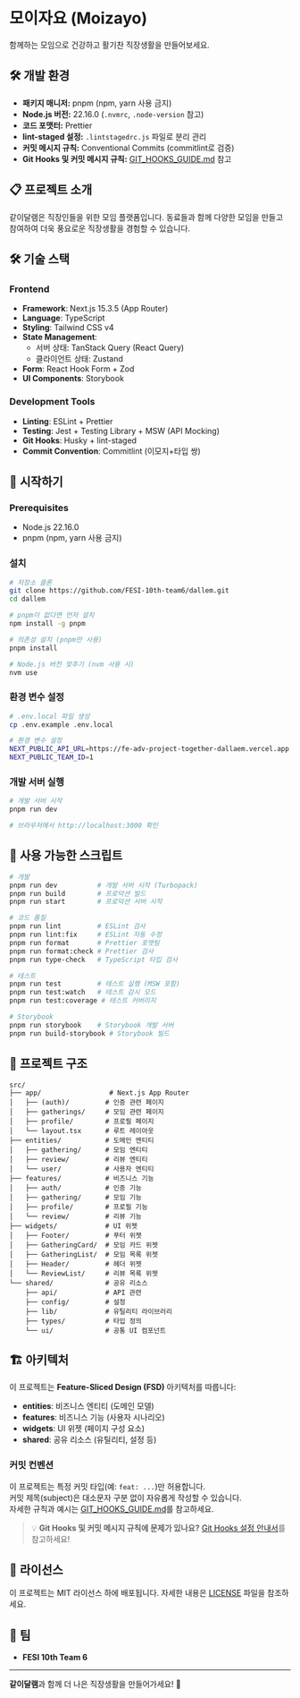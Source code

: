 # 모이자요 (Moizayo)

함께하는 모임으로 건강하고 활기찬 직장생활을 만들어보세요.

## 🛠️ 개발 환경

- **패키지 매니저:** pnpm (npm, yarn 사용 금지)
- **Node.js 버전:** 22.16.0 (`.nvmrc`, `.node-version` 참고)
- **코드 포맷터:** Prettier
- **lint-staged 설정:** `.lintstagedrc.js` 파일로 분리 관리
- **커밋 메시지 규칙:** Conventional Commits (commitlint로 검증)
- **Git Hooks 및 커밋 메시지 규칙:** [GIT_HOOKS_GUIDE.md](./GIT_HOOKS_GUIDE.md) 참고

## 📋 프로젝트 소개

같이달램은 직장인들을 위한 모임 플랫폼입니다. 동료들과 함께 다양한 모임을 만들고 참여하여 더욱 풍요로운 직장생활을 경험할 수 있습니다.

## 🛠 기술 스택

### Frontend

- **Framework**: Next.js 15.3.5 (App Router)
- **Language**: TypeScript
- **Styling**: Tailwind CSS v4
- **State Management**:
  - 서버 상태: TanStack Query (React Query)
  - 클라이언트 상태: Zustand
- **Form**: React Hook Form + Zod
- **UI Components**: Storybook

### Development Tools

- **Linting**: ESLint + Prettier
- **Testing**: Jest + Testing Library + MSW (API Mocking)
- **Git Hooks**: Husky + lint-staged
- **Commit Convention**: Commitlint (이모지+타입 쌍)

## 🚀 시작하기

### Prerequisites

- Node.js 22.16.0
- pnpm (npm, yarn 사용 금지)

### 설치

```bash
# 저장소 클론
git clone https://github.com/FESI-10th-team6/dallem.git
cd dallem

# pnpm이 없다면 먼저 설치
npm install -g pnpm

# 의존성 설치 (pnpm만 사용)
pnpm install

# Node.js 버전 맞추기 (nvm 사용 시)
nvm use
```

### 환경 변수 설정

```bash
# .env.local 파일 생성
cp .env.example .env.local

# 환경 변수 설정
NEXT_PUBLIC_API_URL=https://fe-adv-project-together-dallaem.vercel.app
NEXT_PUBLIC_TEAM_ID=1
```

### 개발 서버 실행

```bash
# 개발 서버 시작
pnpm run dev

# 브라우저에서 http://localhost:3000 확인
```

## 📜 사용 가능한 스크립트

```bash
# 개발
pnpm run dev          # 개발 서버 시작 (Turbopack)
pnpm run build        # 프로덕션 빌드
pnpm run start        # 프로덕션 서버 시작

# 코드 품질
pnpm run lint         # ESLint 검사
pnpm run lint:fix     # ESLint 자동 수정
pnpm run format       # Prettier 포맷팅
pnpm run format:check # Prettier 검사
pnpm run type-check   # TypeScript 타입 검사

# 테스트
pnpm run test         # 테스트 실행 (MSW 포함)
pnpm run test:watch   # 테스트 감시 모드
pnpm run test:coverage # 테스트 커버리지

# Storybook
pnpm run storybook    # Storybook 개발 서버
pnpm run build-storybook # Storybook 빌드
```

## 📁 프로젝트 구조

```
src/
├── app/                 # Next.js App Router
│   ├── (auth)/         # 인증 관련 페이지
│   ├── gatherings/     # 모임 관련 페이지
│   ├── profile/        # 프로필 페이지
│   └── layout.tsx      # 루트 레이아웃
├── entities/           # 도메인 엔티티
│   ├── gathering/      # 모임 엔티티
│   ├── review/         # 리뷰 엔티티
│   └── user/           # 사용자 엔티티
├── features/           # 비즈니스 기능
│   ├── auth/           # 인증 기능
│   ├── gathering/      # 모임 기능
│   ├── profile/        # 프로필 기능
│   └── review/         # 리뷰 기능
├── widgets/            # UI 위젯
│   ├── Footer/         # 푸터 위젯
│   ├── GatheringCard/  # 모임 카드 위젯
│   ├── GatheringList/  # 모임 목록 위젯
│   ├── Header/         # 헤더 위젯
│   └── ReviewList/     # 리뷰 목록 위젯
└── shared/             # 공유 리소스
    ├── api/            # API 관련
    ├── config/         # 설정
    ├── lib/            # 유틸리티 라이브러리
    ├── types/          # 타입 정의
    └── ui/             # 공통 UI 컴포넌트
```

## 🏗 아키텍처

이 프로젝트는 **Feature-Sliced Design (FSD)** 아키텍처를 따릅니다:

- **entities**: 비즈니스 엔티티 (도메인 모델)
- **features**: 비즈니스 기능 (사용자 시나리오)
- **widgets**: UI 위젯 (페이지 구성 요소)
- **shared**: 공유 리소스 (유틸리티, 설정 등)

### 커밋 컨벤션

이 프로젝트는 특정 커밋 타입(예: `feat: ...`)만 허용합니다.  
커밋 제목(subject)은 대소문자 구분 없이 자유롭게 작성할 수 있습니다.  
자세한 규칙과 예시는 [GIT_HOOKS_GUIDE.md](./GIT_HOOKS_GUIDE.md)를 참고하세요.

> 💡 **Git Hooks 및 커밋 메시지 규칙에 문제가 있나요?** [Git Hooks 설정 안내서](./GIT_HOOKS_GUIDE.md)를 참고하세요!

## 📄 라이선스

이 프로젝트는 MIT 라이선스 하에 배포됩니다. 자세한 내용은 [LICENSE](LICENSE) 파일을 참조하세요.

## 👥 팀

- **FESI 10th Team 6**

---

**같이달램**과 함께 더 나은 직장생활을 만들어가세요! 🚀
